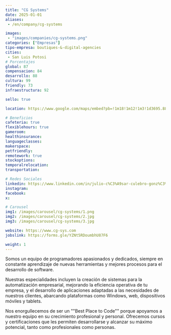 ```yaml
---
title: "CG Systems"
date: 2025-01-01
aliases:
 - /en/company/cg-systems

images: 
 - "images/companies/cg-systems.png"
categories: ["Empresas"]
tipo-empresa: boutiques-&-digital-agencies
cities: 
 - San Luis Potosi
# Porcentajes  
global: 87
compensacion: 84
desarrollo: 88
cultura: 99
friendly: 73
infraestructura: 92  

sello: true

location: https://www.google.com/maps/embed?pb=!1m18!1m12!1m3!1d3695.8811693447615!2d-101.02300732493585!3d22.130505979809094!2m3!1f0!2f0!3f0!3m2!1i1024!2i768!4f13.1!3m3!1m2!1s0x842a98dea02a0af7%3A0x87e6a326e286325e!2sAlttus%20Corporate%20Center%2C%20Av.%20Sierra%20Leona%20360-Piso%209%2C%20Villantigua%2C%2078214%20San%20Luis%20Potos%C3%AD%2C%20S.L.P.!5e0!3m2!1ses-419!2smx!4v1738101480466!5m2!1ses-419!2smx

# Beneficios
cafeteria: true
flexiblehours: true
gameroom: 
healthinsurance: 
languageclasses: 
makerspace: 
petfriendly: 
remotework: true
stockoptions: 
temporalrelocation: 
transportation: 

# Redes Sociales
linkedin: https://www.linkedin.com/in/julio-c%C3%A9sar-culebro-gonz%C3%A1lez-92038443/
instagram: 
facebook: 
x: 

# Carousel
img1: /images/carousel/cg-systems/1.png
img2: /images/carousel/cg-systems/2.jpg
img3: /images/carousel/cg-systems/3.jpg

website: https://www.cg-sys.com
jobslink: https://forms.gle/YZNt5RDoumbhU87F6

weight: 1
---
```


Somos un equipo de programadores apasionados y dedicados, siempre en constante aprendizaje de nuevas herramientas y mejores procesos para el desarrollo de software.

Nuestras especialidades incluyen la creación de sistemas para la automatización empresarial, mejorando la eficiencia operativa de tu empresa, y el desarrollo de aplicaciones adaptadas a las necesidades de nuestros clientes, abarcando plataformas como Windows, web, dispositivos móviles y tablets.

Nos enorgullecemos de ser un ""Best Place to Code"" porque apoyamos a nuestro equipo en su crecimiento profesional y personal. Ofrecemos cursos y certificaciones que les permiten desarrollarse y alcanzar su máximo potencial, tanto como profesionales como personas.
